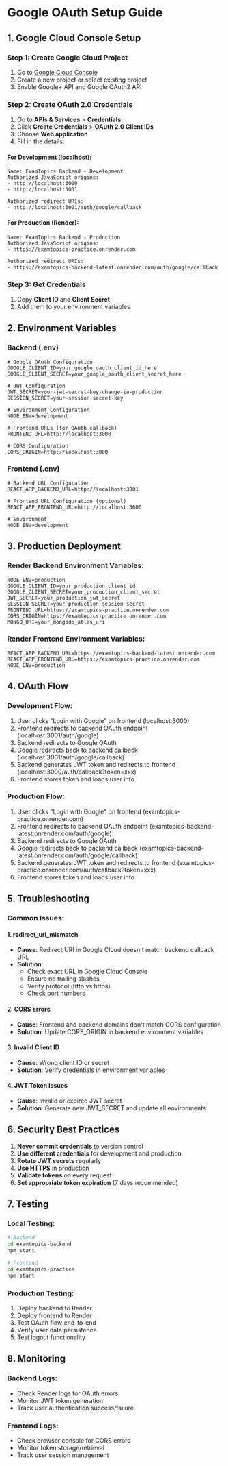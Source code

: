 # Google OAuth Setup Guide

## 1. Google Cloud Console Setup

### Step 1: Create Google Cloud Project
1. Go to [Google Cloud Console](https://console.cloud.google.com/)
2. Create a new project or select existing project
3. Enable Google+ API and Google OAuth2 API

### Step 2: Create OAuth 2.0 Credentials
1. Go to **APIs & Services** > **Credentials**
2. Click **Create Credentials** > **OAuth 2.0 Client IDs**
3. Choose **Web application**
4. Fill in the details:

#### For Development (localhost):
```
Name: ExamTopics Backend - Development
Authorized JavaScript origins:
- http://localhost:3000
- http://localhost:3001

Authorized redirect URIs:
- http://localhost:3001/auth/google/callback
```

#### For Production (Render):
```
Name: ExamTopics Backend - Production
Authorized JavaScript origins:
- https://examtopics-practice.onrender.com

Authorized redirect URIs:
- https://examtopics-backend-latest.onrender.com/auth/google/callback
```

### Step 3: Get Credentials
1. Copy **Client ID** and **Client Secret**
2. Add them to your environment variables

## 2. Environment Variables

### Backend (.env)
```env
# Google OAuth Configuration
GOOGLE_CLIENT_ID=your_google_oauth_client_id_here
GOOGLE_CLIENT_SECRET=your_google_oauth_client_secret_here

# JWT Configuration
JWT_SECRET=your-jwt-secret-key-change-in-production
SESSION_SECRET=your-session-secret-key

# Environment Configuration
NODE_ENV=development

# Frontend URLs (for OAuth callback)
FRONTEND_URL=http://localhost:3000

# CORS Configuration
CORS_ORIGIN=http://localhost:3000
```

### Frontend (.env)
```env
# Backend URL Configuration
REACT_APP_BACKEND_URL=http://localhost:3001

# Frontend URL Configuration (optional)
REACT_APP_FRONTEND_URL=http://localhost:3000

# Environment
NODE_ENV=development
```

## 3. Production Deployment

### Render Backend Environment Variables:
```env
NODE_ENV=production
GOOGLE_CLIENT_ID=your_production_client_id
GOOGLE_CLIENT_SECRET=your_production_client_secret
JWT_SECRET=your_production_jwt_secret
SESSION_SECRET=your_production_session_secret
FRONTEND_URL=https://examtopics-practice.onrender.com
CORS_ORIGIN=https://examtopics-practice.onrender.com
MONGO_URI=your_mongodb_atlas_uri
```

### Render Frontend Environment Variables:
```env
REACT_APP_BACKEND_URL=https://examtopics-backend-latest.onrender.com
REACT_APP_FRONTEND_URL=https://examtopics-practice.onrender.com
NODE_ENV=production
```

## 4. OAuth Flow

### Development Flow:
1. User clicks "Login with Google" on frontend (localhost:3000)
2. Frontend redirects to backend OAuth endpoint (localhost:3001/auth/google)
3. Backend redirects to Google OAuth
4. Google redirects back to backend callback (localhost:3001/auth/google/callback)
5. Backend generates JWT token and redirects to frontend (localhost:3000/auth/callback?token=xxx)
6. Frontend stores token and loads user info

### Production Flow:
1. User clicks "Login with Google" on frontend (examtopics-practice.onrender.com)
2. Frontend redirects to backend OAuth endpoint (examtopics-backend-latest.onrender.com/auth/google)
3. Backend redirects to Google OAuth
4. Google redirects back to backend callback (examtopics-backend-latest.onrender.com/auth/google/callback)
5. Backend generates JWT token and redirects to frontend (examtopics-practice.onrender.com/auth/callback?token=xxx)
6. Frontend stores token and loads user info

## 5. Troubleshooting

### Common Issues:

#### 1. redirect_uri_mismatch
- **Cause**: Redirect URI in Google Cloud doesn't match backend callback URL
- **Solution**: 
  - Check exact URL in Google Cloud Console
  - Ensure no trailing slashes
  - Verify protocol (http vs https)
  - Check port numbers

#### 2. CORS Errors
- **Cause**: Frontend and backend domains don't match CORS configuration
- **Solution**: Update CORS_ORIGIN in backend environment variables

#### 3. Invalid Client ID
- **Cause**: Wrong client ID or secret
- **Solution**: Verify credentials in environment variables

#### 4. JWT Token Issues
- **Cause**: Invalid or expired JWT secret
- **Solution**: Generate new JWT_SECRET and update all environments

## 6. Security Best Practices

1. **Never commit credentials** to version control
2. **Use different credentials** for development and production
3. **Rotate JWT secrets** regularly
4. **Use HTTPS** in production
5. **Validate tokens** on every request
6. **Set appropriate token expiration** (7 days recommended)

## 7. Testing

### Local Testing:
```bash
# Backend
cd examtopics-backend
npm start

# Frontend
cd examtopics-practice
npm start
```

### Production Testing:
1. Deploy backend to Render
2. Deploy frontend to Render
3. Test OAuth flow end-to-end
4. Verify user data persistence
5. Test logout functionality

## 8. Monitoring

### Backend Logs:
- Check Render logs for OAuth errors
- Monitor JWT token generation
- Track user authentication success/failure

### Frontend Logs:
- Check browser console for CORS errors
- Monitor token storage/retrieval
- Track user session management
